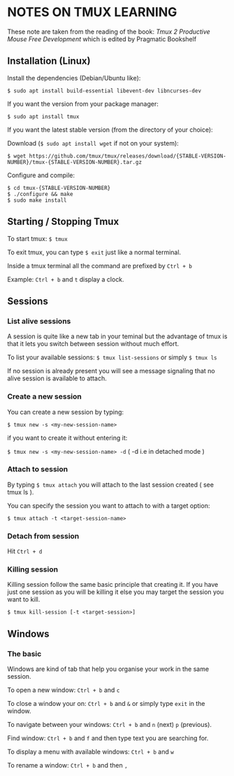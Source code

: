 NOTES ON TMUX LEARNING
======================

These note are taken from the reading of the book: *Tmux 2 Productive Mouse Free Development* which is edited by Pragmatic Bookshelf

Installation (Linux)
--------------------

Install the dependencies (Debian/Ubuntu like):

`$ sudo apt install build-essential libevent-dev libncurses-dev`

If you want the version from your package manager:

`$ sudo apt install tmux`

If you want the latest stable version (from the directory of your choice):

Download (`$ sudo apt install wget` if not on your system):

`$ wget https://github.com/tmux/tmux/releases/download/{STABLE-VERSION-NUMBER}/tmux-{STABLE-VERSION-NUMBER}.tar.gz`

Configure and compile:

```
$ cd tmux-{STABLE-VERSION-NUMBER}
$ ./configure && make
$ sudo make install
```

Starting / Stopping Tmux
------------------------

To start tmux: `$ tmux`

To exit tmux, you can type `$ exit` just like a normal terminal.

Inside a tmux terminal all the command are prefixed by `Ctrl + b`

Example: `Ctrl + b` and `t` display a clock.


Sessions
--------


### List alive sessions

A session is quite like a new tab in your teminal but the advantage of tmux is 
that it lets you switch between session without much effort.

To list your available sessions:
`$ tmux list-sessions` or simply `$ tmux ls`

If no session is already present you will see a message signaling that no alive session is available to attach.


### Create a new session

You can create a new session by typing:

`$ tmux new -s <my-new-session-name>` 

if you want to create it without entering it:

`$ tmux new -s <my-new-session-name> -d` ( -d i.e in detached mode )


### Attach to session

By typing `$ tmux attach` you will attach to the last session created ( see tmux ls ).

You can specify the session you want to attach to with a target option:

`$ tmux attach -t <target-session-name>`


### Detach from session

Hit `Ctrl + d`


### Killing session

Killing session follow the same basic principle that creating it.
If you have just one session as you will be killing it else you may target the session you want to kill.

`$ tmux kill-session [-t <target-session>]`


Windows
-------

### The basic

Windows are kind of tab that help you organise your work in the same session.

To open a new window: `Ctrl + b` and `c`

To close a window your on: `Ctrl + b` and `&` or simply type `exit` in the window.

To navigate between your windows: `Ctrl + b` and `n` (next) `p` (previous).

Find window: `Ctrl + b` and `f` and then type text you are searching for.

To display a menu with available windows: `Ctrl + b` and `w`

To rename a window: `Ctrl + b` and then `,`
























